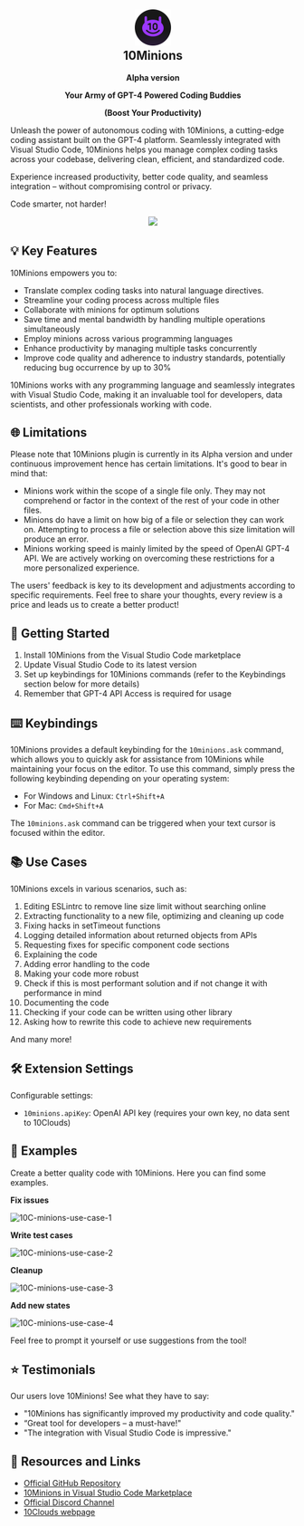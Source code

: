<h2 align="center"><img src="https://raw.githubusercontent.com/10clouds/10Minions/main/resources/resources/ext-icon.png" height="64"><br>10Minions</h2>
<p align="center"><strong>Alpha version</strong></p>

<p align="center"><strong>Your Army of GPT-4 Powered Coding Buddies </strong></p>
<p align="center"><strong>(Boost Your Productivity)</strong></p>

Unleash the power of autonomous coding with 10Minions, a cutting-edge coding assistant built on the GPT-4 platform. Seamlessly integrated with Visual Studio Code, 10Minions helps you manage complex coding tasks across your codebase, delivering clean, efficient, and standardized code.

Experience increased productivity, better code quality, and seamless integration – without compromising control or privacy.

Code smarter, not harder!

<p align="center"><img src="https://github.com/10clouds/10Minions/assets/135703473/bf840ad9-6c19-4fe5-a574-4696a3a720c0"></p>

## 💡 Key Features

10Minions empowers you to:

- Translate complex coding tasks into natural language directives.
- Streamline your coding process across multiple files
- Collaborate with minions for optimum solutions
- Save time and mental bandwidth by handling multiple operations simultaneously
- Employ minions across various programming languages
- Enhance productivity by managing multiple tasks concurrently
- Improve code quality and adherence to industry standards, potentially reducing bug occurrence by up to 30%

10Minions works with any programming language and seamlessly integrates with Visual Studio Code, making it an invaluable tool for developers, data scientists, and other professionals working with code.

## 🌐 Limitations

Please note that 10Minions plugin is currently in its Alpha version and under continuous improvement hence has certain limitations. It's good to bear in mind that:

- Minions work within the scope of a single file only. They may not comprehend or factor in the context of the rest of your code in other files.
- Minions do have a limit on how big of a file or selection they can work on. Attempting to process a file or selection above this size limitation will produce an error.
- Minions working speed is mainly limited by the speed of OpenAI GPT-4 API.
  We are actively working on overcoming these restrictions for a more personalized experience.

The users' feedback is key to its development and adjustments according to specific requirements. Feel free to share your thoughts, every review is a price and leads us to create a better product!

## 🚀 Getting Started

1. Install 10Minions from the Visual Studio Code marketplace
2. Update Visual Studio Code to its latest version
3. Set up keybindings for 10Minions commands (refer to the Keybindings section below for more details)
4. Remember that GPT-4 API Access is required for usage

## ⌨️ Keybindings

10Minions provides a default keybinding for the `10minions.ask` command, which allows you to quickly ask for assistance from 10Minions while maintaining your focus on the editor. To use this command, simply press the following keybinding depending on your operating system:

- For Windows and Linux: `Ctrl+Shift+A`
- For Mac: `Cmd+Shift+A`

The `10minions.ask` command can be triggered when your text cursor is focused within the editor.

## 📚 Use Cases

10Minions excels in various scenarios, such as:

1. Editing ESLintrc to remove line size limit without searching online
2. Extracting functionality to a new file, optimizing and cleaning up code
3. Fixing hacks in setTimeout functions
4. Logging detailed information about returned objects from APIs
5. Requesting fixes for specific component code sections
6. Explaining the code
7. Adding error handling to the code
8. Making your code more robust
9. Check if this is most performant solution and if not change it with performance in mind
10. Documenting the code
11. Checking if your code can be written using other library
12. Asking how to rewrite this code to achieve new requirements

And many more!

## 🛠️ Extension Settings

Configurable settings:

- `10minions.apiKey`: OpenAI API key (requires your own key, no data sent to 10Clouds)

## 📸 Examples

Create a better quality code with 10Minions. Here you can find some examples.

**Fix issues**

![10C-minions-use-case-1](https://github.com/10clouds/10Minions/assets/135703473/1230cbda-c159-4791-841c-cd4f88437502)

**Write test cases**

![10C-minions-use-case-2](https://github.com/10clouds/10Minions/assets/135703473/94372102-f83c-4236-9b1c-50a6d79e0932)

**Cleanup**

![10C-minions-use-case-3](https://github.com/10clouds/10Minions/assets/135703473/b6b75a77-497a-428d-a78d-234e9fa32f43)

**Add new states**

![10C-minions-use-case-4](https://github.com/10clouds/10Minions/assets/135703473/0898ef73-c180-4478-81ed-791a2869f594)

Feel free to prompt it yourself or use suggestions from the tool!

## ⭐ Testimonials

Our users love 10Minions! See what they have to say:

- "10Minions has significantly improved my productivity and code quality."
- “Great tool for developers – a must-have!"
- "The integration with Visual Studio Code is impressive."

## 💼 Resources and Links

- [Official GitHub Repository](https://github.com/10clouds/10Minions)
- [10Minions in Visual Studio Code Marketplace](https://marketplace.visualstudio.com/items?itemName=10clouds.10Minions)
- [Official Discord Channel](https://discord.gg/CGSX4Btamx)
- [10Clouds webpage](https://10clouds.com)
